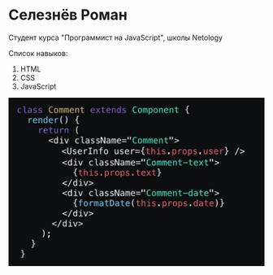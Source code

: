 
# Селезнёв Роман

Студент курса "Программист на JavaScript", школы Netology 

Список навыков:
1. HTML
1. CSS
1. JavaScript

![](/img/img.jpg)
